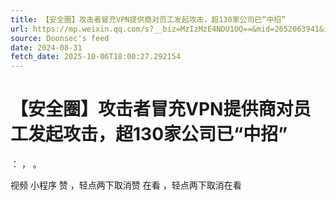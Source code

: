 ```yaml
---
title: 【安全圈】攻击者冒充VPN提供商对员工发起攻击，超130家公司已“中招”
url: https://mp.weixin.qq.com/s?__biz=MzIzMzE4NDU1OQ==&mid=2652063941&idx=2&sn=8ace2d296fa666dfd288a6f228612d0e
source: Doonsec's feed
date: 2024-08-31
fetch_date: 2025-10-06T18:00:27.292154
---
```


# 【安全圈】攻击者冒充VPN提供商对员工发起攻击，超130家公司已“中招”

：
，
。

视频
小程序
赞
，轻点两下取消赞
在看
，轻点两下取消在看